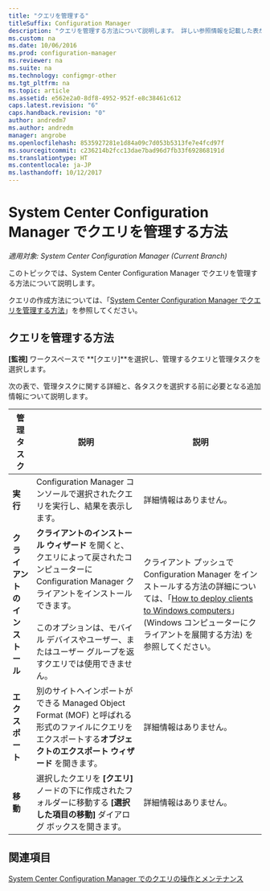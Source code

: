 ```yaml
---
title: "クエリを管理する"
titleSuffix: Configuration Manager
description: "クエリを管理する方法について説明します。 詳しい参照情報を記載した表が含まれています。"
ms.custom: na
ms.date: 10/06/2016
ms.prod: configuration-manager
ms.reviewer: na
ms.suite: na
ms.technology: configmgr-other
ms.tgt_pltfrm: na
ms.topic: article
ms.assetid: e562e2a0-8df8-4952-952f-e8c38461c612
caps.latest.revision: "6"
caps.handback.revision: "0"
author: andredm7
ms.author: andredm
manager: angrobe
ms.openlocfilehash: 8535927281e1d84a09c7d053b5313fe7e4fcd97f
ms.sourcegitcommit: c236214b2fcc13dae7bad96d7fb33f692868191d
ms.translationtype: HT
ms.contentlocale: ja-JP
ms.lasthandoff: 10/12/2017
---
```

# <a name="how-to-manage-queries-in-system-center-configuration-manager"></a>System Center Configuration Manager でクエリを管理する方法

*適用対象: System Center Configuration Manager (Current Branch)*

このトピックでは、System Center Configuration Manager でクエリを管理する方法について説明します。  

 クエリの作成方法については、「[System Center Configuration Manager でクエリを管理する方法](../../../core/servers/manage/create-queries.md)」を参照してください。  

## <a name="how-to-manage-queries"></a>クエリを管理する方法  
 **[監視]** ワークスペースで **[クエリ]**を選択し、管理するクエリと管理タスクを選択します。  

 次の表で、管理タスクに関する詳細と、各タスクを選択する前に必要となる追加情報について説明します。  

|管理タスク|説明|説明|  
|---------------------|-------------|----------------------|  
|**実行**|Configuration Manager コンソールで選択されたクエリを実行し、結果を表示します。|詳細情報はありません。|  
|**クライアントのインストール**|**クライアントのインストール ウィザード** を開くと、クエリによって戻されたコンピューターに Configuration Manager クライアントをインストールできます。<br /><br /> このオプションは、モバイル デバイスやユーザー、またはユーザー グループを返すクエリでは使用できません。|クライアント プッシュで Configuration Manager をインストールする方法の詳細については、「[How to deploy clients to Windows computers](/sccm/core/clients/deploy/deploy-clients-to-windows-computers)」 (Windows コンピューターにクライアントを展開する方法) を参照してください。|  
|**エクスポート**|別のサイトへインポートができる Managed Object Format (MOF) と呼ばれる形式のファイルにクエリをエクスポートする**オブジェクトのエクスポート ウィザード** を開きます。|詳細情報はありません。|  
|**移動**|選択したクエリを **[クエリ]** ノードの下に作成されたフォルダーに移動する **[選択した項目の移動]** ダイアログ ボックスを開きます。|詳細情報はありません。|  

## <a name="see-also"></a>関連項目  
 [System Center Configuration Manager でのクエリの操作とメンテナンス](../../../core/servers/manage/operations-and-maintenance-for-queries.md)
